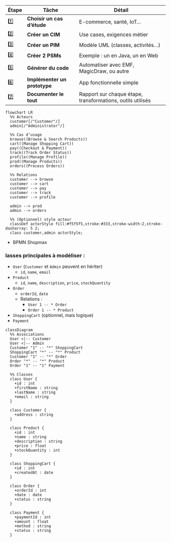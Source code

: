 | Étape | Tâche | Détail |
| --- | --- | --- |
| 1️⃣ | **Choisir un cas d’étude** | E-commerce, santé, IoT… |
| 2️⃣ | **Créer un CIM** | Use cases, exigences métier |
| 3️⃣ | **Créer un PIM** | Modèle UML (classes, activités…) |
| 4️⃣ | **Créer 2 PSMs** | Exemple : un en Java, un en Web |
| 5️⃣ | **Générer du code** | Automatiser avec EMF, MagicDraw, ou autre |
| 6️⃣ | **Implémenter un prototype** | App fonctionnelle simple |
| 7️⃣ | **Documenter le tout** | Rapport sur chaque étape, transformations, outils utilisés |

```mermaid
flowchart LR
  %% Acteurs
  customer[/"Customer"/]
  admin[/"Administrator"/]

  %% Cas d’usage
  browse((Browse & Search Products))
  cart((Manage Shopping Cart))
  pay((Checkout & Payment))
  track((Track Order Status))
  profile((Manage Profile))
  prod((Manage Products))
  orders((Process Orders))

  %% Relations
  customer --> browse
  customer --> cart
  customer --> pay
  customer --> track
  customer --> profile

  admin --> prod
  admin --> orders

  %% (Optionnel) style acteur
  classDef actorStyle fill:#f5f5f5,stroke:#333,stroke-width:2,stroke-dasharray: 5 2;
  class customer,admin actorStyle;

```

- BPMN Shopmax

### lasses principales à modéliser :

- `User` (`Customer` et `Admin` peuvent en hériter)
    - `id`, `name`, `email`
- `Product`
    - `id`, `name`, `description`, `price`, `stockQuantity`
- `Order`
    - `orderId`, `date`
    - Relations :
        - `User 1 -- * Order`
        - `Order 1 -- * Product`
- `ShoppingCart` (optionnel, mais logique)
- `Payment`

```mermaid
classDiagram
  %% Associations
  User <|-- Customer
  User <|-- Admin
  Customer "1" -- "*" ShoppingCart
  ShoppingCart "*" -- "*" Product
  Customer "1" -- "*" Order
  Order "*" -- "*" Product
  Order "1" -- "1" Payment

  %% Classes
  class User {
    +id : int
    +firstName : string
    +lastName : string
    +email : string
  }

  class Customer {
    +address : string
  }

  class Product {
    +id : int
    +name : string
    +description : string
    +price : float
    +stockQuantity : int
  }

  class ShoppingCart {
    +id : int
    +createdAt : date
  }

  class Order {
    +orderId : int
    +date : date
    +status : string
  }

  class Payment {
    +paymentId : int
    +amount : float
    +method : string
    +status : string
  }

```